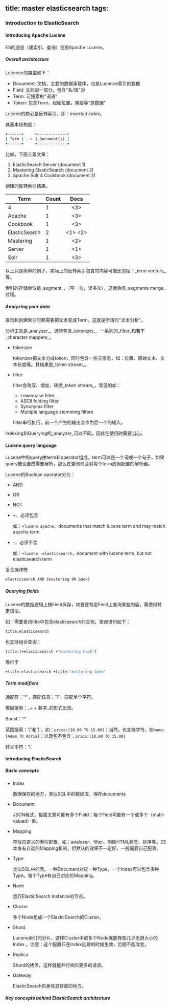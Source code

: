 title: master elasticsearch
tags:
---


### Introduction to ElasticSearch

#### Introducing Apache Lucene

ES的底层（建索引、查询）使用Apache Lucene。

##### Overall architecture

Lucence的类型如下：

* Document: 文档，主要的数据承载体，也是Lucence索引的数据
* Field: 文档的一部分，包含"名/值"对
* Term: 可搜索的"词语"
* Token: 包含Term，起始位置，类型等"原数据"

Lucene的核心是反转索引，即：_inverted index_。

其基本结构是：

```bash
+------+     +-------------+
| Term | --> | Document(s) |
+------+     +-------------+
```

比如，下面三篇文章：

1. ElasticSearch Server (document 1)
2. Mastering ElasticSearch (document 2)
3. Apache Solr 4 Cookbook (document 3)

创建的反转索引结果。

| Term          | Count | Docs    |
| ------------- | ----- |:-------:|
| 4             | 1     | <3>     |
| Apache        | 1     | <3>     |
| Cookbook      | 1     | <3>     |
| ElasticSearch | 2     | <1> <2> |
| Mastering     | 1     | <2>     |
| Server        | 1     | <1>     |
| Solr          | 1     | <3>     |

以上只是简单的例子，实际上的反转索引包含的内容可能还包括：_term vectors_等。

索引的存储单位是_segment_，（写一次，读多次），这就会有_segments merge_过程。

##### Analyzing your data

查询和创建索引时都需要把文本变成Term，这就是所谓的"文本分析"。

分析工具是_analyzer_，通常包含_tokenizer_、一系列的_filter_和若干_character mappers_。

* tokenizer

    tokenizer把文本分成token，同时包含一些元信息，如：位置、原始文本、文本长度等。其结果是_token stream_。

* filter

    filter会改写、增加、转换_token stream_，常见的如：

    * Lowercase filter
    * ASCII folding filter
    * Synonyms filter
    * Multiple language stemming filters

    filter串行执行，前一个产生的输出会作为后一个的输入。

Indexing和Querying的_analyzer_可以不同，因此在使用时需要当心。

#### Lucene query language

Lucene中的query由term和operator组成。term可以是一个词或一个句子，如果query被设置成需要解析，那么在查询前会对每个term应用配置的解析器。

Lucene的Boolean operator分为：

* AND
* OR
* NOT
* \+，必须包含

    如：`+lucene apache`，documents that match lucene term and may match apache term

* \-，必须不含

    如：`+lucene -elasticsearch`，document with lucene term, but not elasticsearch term

复合操作符

```bash
elasticsearch AND (mastering OR book)
```

##### Querying fields

Lucene的数据逻辑上按Field保存，如要在特定Field上查询某些内容，需使用特定语法。

如：需要查询title中包含elasticsearch的文档，查询语句如下：

```bash
title:elasticsearch
```

也支持组合查询：

```bash
title:(+elasticsearch +"mastering book")
```

等价于

```bash
+title:elasticsearch +title:"mastering book"
```

##### Term modifiers

通配符：'\*'，匹配任意；'?'，匹配单个字符。

模糊搜索：_~ + 数字_的形式出现。

Boost：'^'

范围搜索：'['和']'，如：`price:[10.00 TO 15.00]`；当然，也支持字符，如`name:[Adam TO Adria]`；以及包不包含：`price:[10.00 TO 15.00}`

转义字符：'\\'

#### Introducing ElasticSearch

##### Basic concepts

* Index

    数据保存的地方，类似SQL中的数据库，保存documents

* Document

    JSON格式，每篇文章可能有多个Field；每个Field可能有一个或多个（multi-valued）值。

* Mapping

    存放自定义的索引配置，如：analyzer、filter、删除HTML标签、排序等。ES本身有自动的Mapping机制，但默认的效果不一定好，一般需要自己配置。

* Type

    类似SQL中的表。一种Document对应一种Type，一个Index可以包含多种Type。每个Type有自己对应的Mapping。

* Node

    运行ElasticSearch Instance的节点。

* Cluster

    多个Node组成一个ElasticSearch的Cluster。

* Shard

    Lucene索引的分片，这样Cluster中的多个Node就能存放几乎无限大小的Index 。注意：这个配置只在Index创建的时候生效，后期不能改变。

* Replica

    Shard的拷贝，这样就能并行响应更多的请求。

* Gateway

    ElasticSearch自身信息存放的地方。

##### Key concepts behind ElasticSearch architecture


